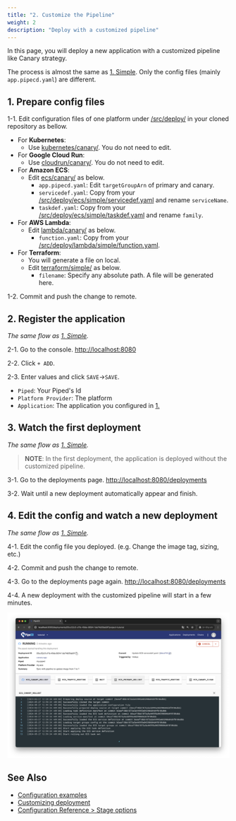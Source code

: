 ```yaml
---
title: "2. Customize the Pipeline"
weight: 2
description: "Deploy with a customized pipeline"
---
```


In this page, you will deploy a new application with a customized pipeline like Canary strategy.

The process is almost the same as [1. Simple](deploy.md). Only the config files (mainly `app.pipecd.yaml`) are different.

## 1. Prepare config files

1-1. Edit configuration files of one platform under [/src/deploy/](https://github.com/ca-dp/pipecd-tutorial/tree/main/src/deploy/) in your cloned repository as bellow.

- For **Kubernetes**:
  - Use [kubernetes/canary/](https://github.com/ca-dp/pipecd-tutorial/tree/main/src/deploy/kubernetes/canary). You do not need to edit.
- For **Google Cloud Run**:
  - Use [cloudrun/canary/](https://github.com/ca-dp/pipecd-tutorial/tree/main/src/deploy/cloudrun/canary). You do not need to edit.
- For **Amazon ECS**:
  - Edit [ecs/canary/](https://github.com/ca-dp/pipecd-tutorial/tree/main/src/deploy/ecs/canary) as below.
    - `app.pipecd.yaml`: Edit `targetGroupArn` of primary and canary.
    - `servicedef.yaml`: Copy from your [/src/deploy/ecs/simple/servicedef.yaml](https://github.com/ca-dp/pipecd-tutorial/blob/main/src/deploy/ecs/simple/servicedef.yaml) and rename `serviceName`.
    - `taskdef.yaml`: Copy from your [/src/deploy/ecs/simple/taskdef.yaml](https://github.com/ca-dp/pipecd-tutorial/blob/main/src/deploy/ecs/simple/taskdef.yaml) and rename `family`.
- For **AWS Lambda**:
  - Edit [lambda/canary/](https://github.com/ca-dp/pipecd-tutorial/tree/main/src/deploy/lambda/canary) as below.
    - `function.yaml`: Copy from your [/src/deploy/lambda/simple/function.yaml](https://github.com/ca-dp/pipecd-tutorial/blob/main/src/deploy/lambda/simple/function.yaml).
- For **Terraform**:
  - You will generate a file on local.
  - Edit [terraform/simple/](https://github.com/ca-dp/pipecd-tutorial/tree/main/src/deploy/terraform/simple) as below.
    - `filename`: Specify any absolute path. A file will be generated here.


1-2. Commit and push the change to remote.

## 2. Register the application

_The same flow as [1. Simple](deploy.md#2-register-the-application)._

2-1. Go to the console. [http://localhost:8080](http://localhost:8080)

2-2. Click `+ ADD`.

2-3. Enter values and click `SAVE`->`SAVE`.
   - `Piped`: Your Piped's Id
   - `Platform Provider`: The platform
   - `Application`: The application you configured in [1.](#1-prepare-config-files)


## 3. Watch the first deployment

_The same flow as [1. Simple](deploy.md#3-watch-the-first-deployment)._

> **NOTE**: In the first deployment, the application is deployed without the customized pipeline.

3-1. Go to the deployments page. [http://localhost:8080/deployments](http://localhost:8080/deployments)

3-2. Wait until a new deployment automatically appear and finish.

<!-- ![deployment-pipeline](/images/deploy/deployment-pipeline.png) -->

## 4. Edit the config and watch a new deployment

_The same flow as [1. Simple](deploy.md#4-edit-the-config-and-watch-a-new-deployment)._

4-1. Edit the config file you deployed. (e.g. Change the image tag, sizing, etc.)

4-2. Commit and push the change to remote.

4-3. Go to the deployments page again. [http://localhost:8080/deployments](http://localhost:8080/deployments)

4-4. A new deployment with the customized pipeline will start in a few minutes.

![deployment-pipeline](/images/deploy/deployment-pipeline.png)

## See Also

- [Configuration examples](https://github.com/pipe-cd/examples)
- [Customizing deployment](https://pipecd.dev/docs/user-guide/managing-application/customizing-deployment/)
- [Configuration Reference > Stage options](https://pipecd.dev/docs/user-guide/configuration-reference/#stageoptions)
